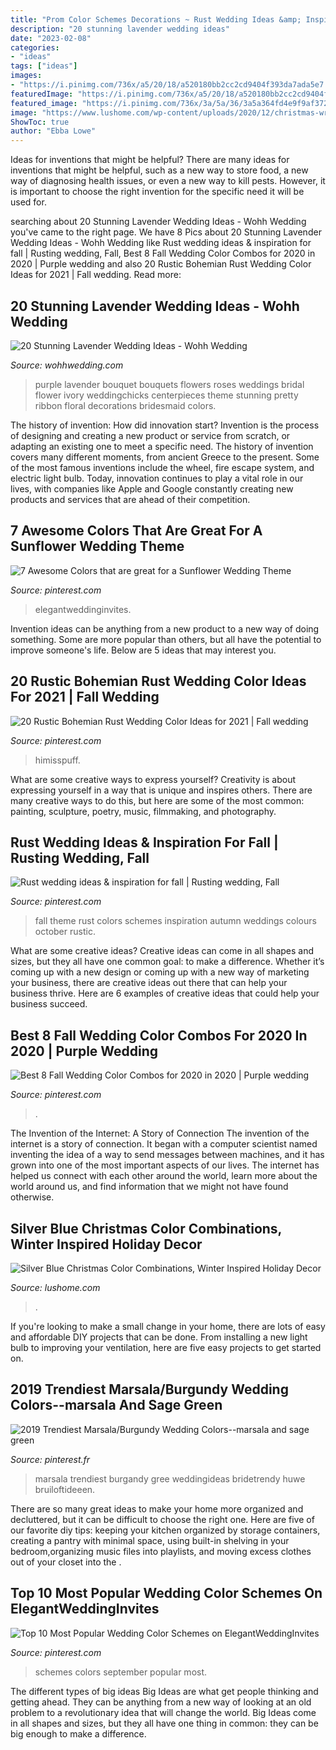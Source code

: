 ```yaml
---
title: "Prom Color Schemes Decorations ~ Rust Wedding Ideas &amp; Inspiration For Fall"
description: "20 stunning lavender wedding ideas"
date: "2023-02-08"
categories:
- "ideas"
tags: ["ideas"]
images:
- "https://i.pinimg.com/736x/a5/20/18/a520180bb2cc2cd9404f393da7ada5e7.jpg"
featuredImage: "https://i.pinimg.com/736x/a5/20/18/a520180bb2cc2cd9404f393da7ada5e7.jpg"
featured_image: "https://i.pinimg.com/736x/3a/5a/36/3a5a364fd4e9f9af372988def6a51443.jpg"
image: "https://www.lushome.com/wp-content/uploads/2020/12/christmas-wreaths-blue-silver-colors-10.jpg"
ShowToc: true
author: "Ebba Lowe"
---
```



Ideas for inventions that might be helpful?
There are many ideas for inventions that might be helpful, such as a new way to store food, a new way of diagnosing health issues, or even a new way to kill pests. However, it is important to choose the right invention for the specific need it will be used for.

	

		
searching about 20 Stunning Lavender Wedding Ideas - Wohh Wedding you've came to the right page. We have 8 Pics about 20 Stunning Lavender Wedding Ideas - Wohh Wedding like Rust wedding ideas &amp; inspiration for fall | Rusting wedding, Fall, Best 8 Fall Wedding Color Combos for 2020 in 2020 | Purple wedding and also 20 Rustic Bohemian Rust Wedding Color Ideas for 2021 | Fall wedding. Read more:
		
    
## 20 Stunning Lavender Wedding Ideas - Wohh Wedding

<img loading=lazy src="http://wohhwedding.com/wp-content/uploads/2016/04/purple-and-lavender-bouquet-with-cascading-ribbon.jpg" onerror="this.onerror=null;this.src='https://tse3.mm.bing.net/th?id=OIP.5FFDQ_dNRtqpaqLzCAtiFQHaLH&amp;pid=15.1';" alt="20 Stunning Lavender Wedding Ideas - Wohh Wedding">

_Source: wohhwedding.com_

>purple lavender bouquet bouquets flowers roses weddings bridal flower ivory weddingchicks centerpieces theme stunning pretty ribbon floral decorations bridesmaid colors. 

	

The history of invention: How did innovation start?
Invention is the process of designing and creating a new product or service from scratch, or adapting an existing one to meet a specific need. The history of invention covers many different moments, from ancient Greece to the present. Some of the most famous inventions include the wheel, fire escape system, and electric light bulb. Today, innovation continues to play a vital role in our lives, with companies like Apple and Google constantly creating new products and services that are ahead of their competition.

    
## 7 Awesome Colors That Are Great For A Sunflower Wedding Theme

<img loading=lazy src="https://i.pinimg.com/736x/a5/20/18/a520180bb2cc2cd9404f393da7ada5e7.jpg" onerror="this.onerror=null;this.src='https://tse2.mm.bing.net/th?id=OIP.2pbYKCHJySOD58D9rHWMNAHaP3&amp;pid=15.1';" alt="7 Awesome Colors that are great for a Sunflower Wedding Theme">

_Source: pinterest.com_

>elegantweddinginvites. 

	

Invention ideas can be anything from a new product to a new way of doing something. Some are more popular than others, but all have the potential to improve someone's life. Below are 5 ideas that may interest you.

    
## 20 Rustic Bohemian Rust Wedding Color Ideas For 2021 | Fall Wedding

<img loading=lazy src="https://i.pinimg.com/736x/c1/96/0d/c1960de90c1da6e7506aae5616990f28.jpg" onerror="this.onerror=null;this.src='https://tse4.mm.bing.net/th?id=OIP.sAWC_Ma-uW8KwDGScynH0AHaLH&amp;pid=15.1';" alt="20 Rustic Bohemian Rust Wedding Color Ideas for 2021 | Fall wedding">

_Source: pinterest.com_

>himisspuff. 

	

What are some creative ways to express yourself?
Creativity is about expressing yourself in a way that is unique and inspires others. There are many creative ways to do this, but here are some of the most common: painting, sculpture, poetry, music, filmmaking, and photography.

    
## Rust Wedding Ideas &amp; Inspiration For Fall | Rusting Wedding, Fall

<img loading=lazy src="https://i.pinimg.com/736x/bd/45/30/bd453037c45953f73b007b16231082c4.jpg" onerror="this.onerror=null;this.src='https://tse3.mm.bing.net/th?id=OIP.yww74Zf2bv5jzMWESdmbSwHaQh&amp;pid=15.1';" alt="Rust wedding ideas &amp; inspiration for fall | Rusting wedding, Fall">

_Source: pinterest.com_

>fall theme rust colors schemes inspiration autumn weddings colours october rustic. 

	

What are some creative ideas?
Creative ideas can come in all shapes and sizes, but they all have one common goal: to make a difference. Whether it’s coming up with a new design or coming up with a new way of marketing your business, there are creative ideas out there that can help your business thrive. Here are 6 examples of creative ideas that could help your business succeed.

    
## Best 8 Fall Wedding Color Combos For 2020 In 2020 | Purple Wedding

<img loading=lazy src="https://i.pinimg.com/736x/e2/77/7a/e2777a656acaba3fdf0ad41a77a93796.jpg" onerror="this.onerror=null;this.src='https://tse4.mm.bing.net/th?id=OIP.5W6xrxXp-9HjWcP62iuK4wHaO0&amp;pid=15.1';" alt="Best 8 Fall Wedding Color Combos for 2020 in 2020 | Purple wedding">

_Source: pinterest.com_

>. 

	

The Invention of the Internet: A Story of Connection
The invention of the internet is a story of connection. It began with a computer scientist named inventing the idea of a way to send messages between machines, and it has grown into one of the most important aspects of our lives. The internet has helped us connect with each other around the world, learn more about the world around us, and find information that we might not have found otherwise.

    
## Silver Blue Christmas Color Combinations, Winter Inspired Holiday Decor

<img loading=lazy src="https://www.lushome.com/wp-content/uploads/2020/12/christmas-wreaths-blue-silver-colors-10.jpg" onerror="this.onerror=null;this.src='https://tse1.mm.bing.net/th?id=OIP.pEmuufsqNx1Z6tKh3AIMiwHaJ3&amp;pid=15.1';" alt="Silver Blue Christmas Color Combinations, Winter Inspired Holiday Decor">

_Source: lushome.com_

>. 

	

If you're looking to make a small change in your home, there are lots of easy and affordable DIY projects that can be done. From installing a new light bulb to improving your ventilation, here are five easy projects to get started on.

    
## 2019 Trendiest Marsala/Burgundy Wedding Colors--marsala And Sage Green

<img loading=lazy src="https://i.pinimg.com/736x/3a/5a/36/3a5a364fd4e9f9af372988def6a51443.jpg" onerror="this.onerror=null;this.src='https://tse1.mm.bing.net/th?id=OIP.aau4sKU0X3jj6Ax8WIUEOAHaM9&amp;pid=15.1';" alt="2019 Trendiest Marsala/Burgundy Wedding Colors--marsala and sage green">

_Source: pinterest.fr_

>marsala trendiest burgandy gree weddingideas bridetrendy huwe bruiloftideeen. 

	

There are so many great ideas to make your home more organized and decluttered, but it can be difficult to choose the right one. Here are five of our favorite diy tips: keeping your kitchen organized by storage containers, creating a pantry with minimal space, using built-in shelving in your bedroom,organizing music files into playlists, and moving excess clothes out of your closet into the .

    
## Top 10 Most Popular Wedding Color Schemes On ElegantWeddingInvites

<img loading=lazy src="https://i.pinimg.com/736x/69/c0/53/69c053d0d8c420cadf6f248b0d1da987.jpg" onerror="this.onerror=null;this.src='https://tse3.mm.bing.net/th?id=OIP.ivN-joqYLC6570olNkY_sQHaPG&amp;pid=15.1';" alt="Top 10 Most Popular Wedding Color Schemes on ElegantWeddingInvites">

_Source: pinterest.com_

>schemes colors september popular most. 

	

The different types of big ideas
Big Ideas are what get people thinking and getting ahead. They can be anything from a new way of looking at an old problem to a revolutionary idea that will change the world. Big Ideas come in all shapes and sizes, but they all have one thing in common: they can be big enough to make a difference.

